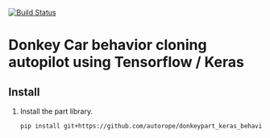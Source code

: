 [![Build Status](https://travis-ci.org/autorope/donkeypart_keras_behavior_cloning.svg?branch=master)](https://travis-ci.org/autorope/donkeypart_keras_behavior_cloning)

# Donkey Car behavior cloning autopilot using Tensorflow / Keras


## Install 
1. Install the part library.
    ```bash
    pip install git+https://github.com/autorope/donkeypart_keras_behavior_cloning.git
    ```

